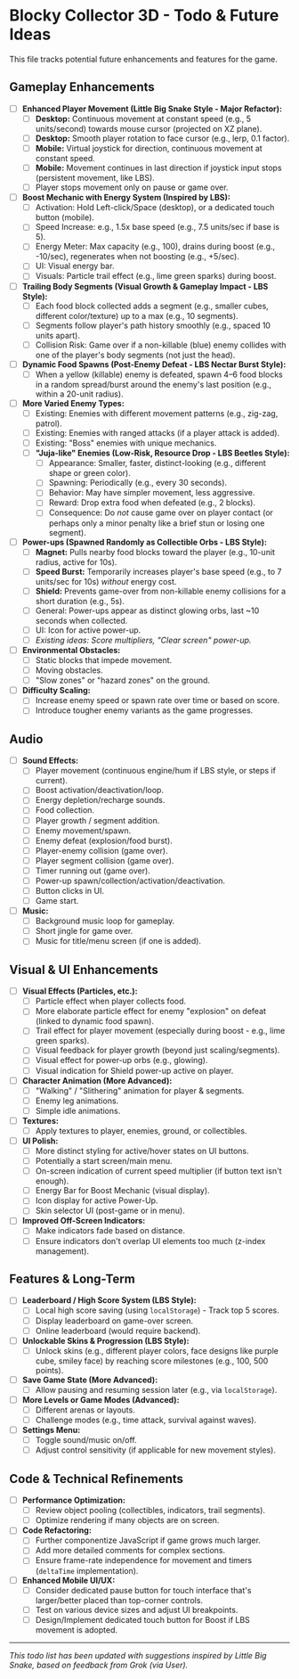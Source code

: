 # Blocky Collector 3D - Todo & Future Ideas

This file tracks potential future enhancements and features for the game.

## Gameplay Enhancements
- [ ] **Enhanced Player Movement (Little Big Snake Style - Major Refactor):**
    - [ ] **Desktop:** Continuous movement at constant speed (e.g., 5 units/second) towards mouse cursor (projected on XZ plane).
    - [ ] **Desktop:** Smooth player rotation to face cursor (e.g., lerp, 0.1 factor).
    - [ ] **Mobile:** Virtual joystick for direction, continuous movement at constant speed.
    - [ ] **Mobile:** Movement continues in last direction if joystick input stops (persistent movement, like LBS).
    - [ ] Player stops movement only on pause or game over.
- [ ] **Boost Mechanic with Energy System (Inspired by LBS):**
    - [ ] Activation: Hold Left-click/Space (desktop), or a dedicated touch button (mobile).
    - [ ] Speed Increase: e.g., 1.5x base speed (e.g., 7.5 units/sec if base is 5).
    - [ ] Energy Meter: Max capacity (e.g., 100), drains during boost (e.g., -10/sec), regenerates when not boosting (e.g., +5/sec).
    - [ ] UI: Visual energy bar.
    - [ ] Visuals: Particle trail effect (e.g., lime green sparks) during boost.
- [ ] **Trailing Body Segments (Visual Growth & Gameplay Impact - LBS Style):**
    - [ ] Each food block collected adds a segment (e.g., smaller cubes, different color/texture) up to a max (e.g., 10 segments).
    - [ ] Segments follow player's path history smoothly (e.g., spaced 10 units apart).
    - [ ] Collision Risk: Game over if a non-killable (blue) enemy collides with one of the player's body segments (not just the head).
- [ ] **Dynamic Food Spawns (Post-Enemy Defeat - LBS Nectar Burst Style):**
    - [ ] When a yellow (killable) enemy is defeated, spawn 4–6 food blocks in a random spread/burst around the enemy's last position (e.g., within a 20-unit radius).
- [ ] **More Varied Enemy Types:**
    - [ ] Existing: Enemies with different movement patterns (e.g., zig-zag, patrol).
    - [ ] Existing: Enemies with ranged attacks (if a player attack is added).
    - [ ] Existing: "Boss" enemies with unique mechanics.
    - [ ] **"Juja-like" Enemies (Low-Risk, Resource Drop - LBS Beetles Style):**
        - [ ] Appearance: Smaller, faster, distinct-looking (e.g., different shape or green color).
        - [ ] Spawning: Periodically (e.g., every 30 seconds).
        - [ ] Behavior: May have simpler movement, less aggressive.
        - [ ] Reward: Drop extra food when defeated (e.g., 2 blocks).
        - [ ] Consequence: Do *not* cause game over on player contact (or perhaps only a minor penalty like a brief stun or losing one segment).
- [ ] **Power-ups (Spawned Randomly as Collectible Orbs - LBS Style):**
    - [ ] **Magnet:** Pulls nearby food blocks toward the player (e.g., 10-unit radius, active for 10s).
    - [ ] **Speed Burst:** Temporarily increases player's base speed (e.g., to 7 units/sec for 10s) *without* energy cost.
    - [ ] **Shield:** Prevents game-over from non-killable enemy collisions for a short duration (e.g., 5s).
    - [ ] General: Power-ups appear as distinct glowing orbs, last ~10 seconds when collected.
    - [ ] UI: Icon for active power-up.
    - [ ] _Existing ideas: Score multipliers, "Clear screen" power-up._
- [ ] **Environmental Obstacles:**
    *   [ ] Static blocks that impede movement.
    *   [ ] Moving obstacles.
    *   [ ] "Slow zones" or "hazard zones" on the ground.
- [ ] **Difficulty Scaling:**
    *   [ ] Increase enemy speed or spawn rate over time or based on score.
    *   [ ] Introduce tougher enemy variants as the game progresses.

## Audio
- [ ] **Sound Effects:**
    *   [ ] Player movement (continuous engine/hum if LBS style, or steps if current).
    *   [ ] Boost activation/deactivation/loop.
    *   [ ] Energy depletion/recharge sounds.
    *   [ ] Food collection.
    *   [ ] Player growth / segment addition.
    *   [ ] Enemy movement/spawn.
    *   [ ] Enemy defeat (explosion/food burst).
    *   [ ] Player-enemy collision (game over).
    *   [ ] Player segment collision (game over).
    *   [ ] Timer running out (game over).
    *   [ ] Power-up spawn/collection/activation/deactivation.
    *   [ ] Button clicks in UI.
    *   [ ] Game start.
- [ ] **Music:**
    *   [ ] Background music loop for gameplay.
    *   [ ] Short jingle for game over.
    *   [ ] Music for title/menu screen (if one is added).

## Visual & UI Enhancements
- [ ] **Visual Effects (Particles, etc.):**
    *   [ ] Particle effect when player collects food.
    *   [ ] More elaborate particle effect for enemy "explosion" on defeat (linked to dynamic food spawn).
    *   [ ] Trail effect for player movement (especially during boost - e.g., lime green sparks).
    *   [ ] Visual feedback for player growth (beyond just scaling/segments).
    *   [ ] Visual effect for power-up orbs (e.g., glowing).
    *   [ ] Visual indication for Shield power-up active on player.
- [ ] **Character Animation (More Advanced):**
    *   [ ] "Walking" / "Slithering" animation for player & segments.
    *   [ ] Enemy leg animations.
    *   [ ] Simple idle animations.
- [ ] **Textures:**
    *   [ ] Apply textures to player, enemies, ground, or collectibles.
- [ ] **UI Polish:**
    *   [ ] More distinct styling for active/hover states on UI buttons.
    *   [ ] Potentially a start screen/main menu.
    *   [ ] On-screen indication of current speed multiplier (if button text isn't enough).
    *   [ ] Energy Bar for Boost Mechanic (visual display).
    *   [ ] Icon display for active Power-Up.
    *   [ ] Skin selector UI (post-game or in menu).
- [ ] **Improved Off-Screen Indicators:**
    *   [ ] Make indicators fade based on distance.
    *   [ ] Ensure indicators don't overlap UI elements too much (z-index management).

## Features & Long-Term
- [ ] **Leaderboard / High Score System (LBS Style):**
    *   [ ] Local high score saving (using `localStorage`) - Track top 5 scores.
    *   [ ] Display leaderboard on game-over screen.
    *   [ ] Online leaderboard (would require backend).
- [ ] **Unlockable Skins & Progression (LBS Style):**
    *   [ ] Unlock skins (e.g., different player colors, face designs like purple cube, smiley face) by reaching score milestones (e.g., 100, 500 points).
- [ ] **Save Game State (More Advanced):**
    *   [ ] Allow pausing and resuming session later (e.g., via `localStorage`).
- [ ] **More Levels or Game Modes (Advanced):**
    *   [ ] Different arenas or layouts.
    *   [ ] Challenge modes (e.g., time attack, survival against waves).
- [ ] **Settings Menu:**
    *   [ ] Toggle sound/music on/off.
    *   [ ] Adjust control sensitivity (if applicable for new movement styles).

## Code & Technical Refinements
- [ ] **Performance Optimization:**
    *   [ ] Review object pooling (collectibles, indicators, trail segments).
    *   [ ] Optimize rendering if many objects are on screen.
- [ ] **Code Refactoring:**
    *   [ ] Further componentize JavaScript if game grows much larger.
    *   [ ] Add more detailed comments for complex sections.
    *   [ ] Ensure frame-rate independence for movement and timers (`deltaTime` implementation).
- [ ] **Enhanced Mobile UI/UX:**
    *   [ ] Consider dedicated pause button for touch interface that's larger/better placed than top-corner controls.
    *   [ ] Test on various device sizes and adjust UI breakpoints.
    *   [ ] Design/Implement dedicated touch button for Boost if LBS movement is adopted.

---
*This todo list has been updated with suggestions inspired by Little Big Snake, based on feedback from Grok (via User).* 
